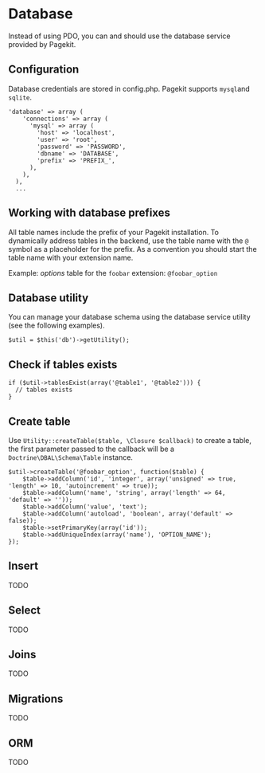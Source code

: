 # Database

Instead of using PDO, you can and should use the database service provided by
Pagekit.

## Configuration

Database credentials are stored in config.php. Pagekit supports `mysql`and
`sqlite`.

```
'database' => array (
    'connections' => array (
      'mysql' => array (
        'host' => 'localhost',
        'user' => 'root',
        'password' => 'PASSWORD',
        'dbname' => 'DATABASE',
        'prefix' => 'PREFIX_',
      ),
    ),
  ),
  ...
```

## Working with database prefixes

All table names include the prefix of your Pagekit installation. To dynamically
address tables in the backend,
use the table name with the `@` symbol as a placeholder for the prefix. As
a convention you should start the table name with your extension name.

Example: *options* table for the `foobar` extension: `@foobar_option`

## Database utility

You can manage your database schema using the database service utility (see the
following examples).

```
$util = $this('db')->getUtility();
```

## Check if tables exists

```
if ($util->tablesExist(array('@table1', '@table2'))) {
  // tables exists
}
```

## Create table

Use `Utility::createTable($table, \Closure $callback)` to create a table, the
first parameter passed to the callback will be a `Doctrine\DBAL\Schema\Table`
instance.

```
$util->createTable('@foobar_option', function($table) {
    $table->addColumn('id', 'integer', array('unsigned' => true, 'length' => 10, 'autoincrement' => true));
    $table->addColumn('name', 'string', array('length' => 64, 'default' => ''));
    $table->addColumn('value', 'text');
    $table->addColumn('autoload', 'boolean', array('default' => false));
    $table->setPrimaryKey(array('id'));
    $table->addUniqueIndex(array('name'), 'OPTION_NAME');
});
```

## Insert

TODO

## Select

TODO

## Joins

TODO

## Migrations

TODO

## ORM

TODO

